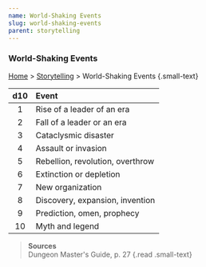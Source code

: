```yaml
---
name: World-Shaking Events
slug: world-shaking-events
parent: storytelling
---
```

### World-Shaking Events
[Home](dm-operations-center) > [Storytelling](storytelling) > World-Shaking Events {.small-text}

| d10 | Event                            |
|:---:|:---------------------------------|
|  1  | Rise of a leader of an era       |
|  2  | Fall of a leader or an era       |
|  3  | Cataclysmic disaster             |
|  4  | Assault or invasion              |
|  5  | Rebellion, revolution, overthrow |
|  6  | Extinction or depletion          |
|  7  | New organization                 |
|  8  | Discovery, expansion, invention  |
|  9  | Prediction, omen, prophecy       |
| 10  | Myth and legend                  |

> **Sources** <br/>
> Dungeon Master's Guide, p. 27
{.read .small-text}
